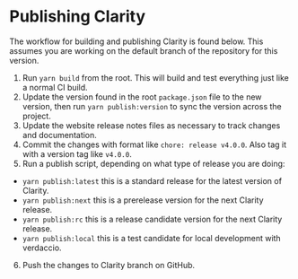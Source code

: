 # Publishing Clarity

The workflow for building and publishing Clarity is found below. This assumes you are working on the default branch of the repository for this version.

1. Run `yarn build` from the root. This will build and test everything just like a normal CI build.
2. Update the version found in the root `package.json` file to the new version, then run `yarn publish:version` to sync the version across the project.
3. Update the website release notes files as necessary to track changes and documentation.
4. Commit the changes with format like `chore: release v4.0.0`. Also tag it with a version tag like `v4.0.0`.
5. Run a publish script, depending on what type of release you are doing:

- `yarn publish:latest` this is a standard release for the latest version of Clarity.
- `yarn publish:next` this is a prerelease version for the next Clarity release.
- `yarn publish:rc` this is a release candidate version for the next Clarity release.
- `yarn publish:local` this is a test candidate for local development with verdaccio.

6. Push the changes to Clarity branch on GitHub.
